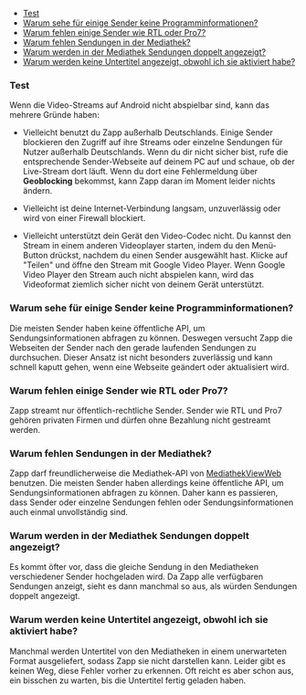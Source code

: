 - [Test](#video-problems)
- [Warum sehe für einige Sender keine Programminformationen?](#missing-info)
- [Warum fehlen einige Sender wie RTL oder Pro7?](#missing-channel)
- [Warum fehlen Sendungen in der Mediathek?](#missing-show)
- [Warum werden in der Mediathek Sendungen doppelt angezeigt?](#doubled-show)
- [Warum werden keine Untertitel angezeigt, obwohl ich sie aktiviert habe?](#subtitle-problems)

<a name="video-problems"></a>
### Test

Wenn die Video-Streams auf Android nicht abspielbar sind, kann das mehrere Gründe haben:

- Vielleicht benutzt du Zapp außerhalb Deutschlands. Einige Sender blockieren den Zugriff auf ihre Streams oder einzelne Sendungen für Nutzer außerhalb Deutschlands. Wenn du dir nicht sicher bist, rufe die entsprechende Sender-Webseite auf deinem PC auf und schaue, ob der Live-Stream dort läuft. Wenn du dort eine Fehlermeldung über **Geoblocking** bekommst, kann Zapp daran im Moment leider nichts ändern.

- Vielleicht ist deine Internet-Verbindung langsam, unzuverlässig oder wird von einer Firewall blockiert.

- Vielleicht unterstützt dein Gerät den Video-Codec nicht. Du kannst den Stream in einem anderen Videoplayer starten, indem du den Menü-Button drückst, nachdem du einen Sender ausgewählt hast. Klicke auf "Teilen" und öffne den Stream mit Google Video Player. Wenn Google Video Player den Stream auch nicht abspielen kann, wird das Videoformat ziemlich sicher nicht von deinem Gerät unterstützt.


<a name="missing-info"></a>
### Warum sehe für einige Sender keine Programminformationen?

Die meisten Sender haben keine öffentliche API, um Sendungsinformationen abfragen zu können. Deswegen versucht Zapp die Webseiten der Sender nach den gerade laufenden Sendungen zu durchsuchen. Dieser Ansatz ist nicht besonders zuverlässig und kann schnell kaputt gehen, wenn eine Webseite geändert oder aktualisiert wird.


<a name="missing-channel"></a>
### Warum fehlen einige Sender wie RTL oder Pro7?

Zapp streamt nur öffentlich-rechtliche Sender. Sender wie RTL und Pro7 gehören privaten Firmen und dürfen ohne Bezahlung nicht gestreamt werden.


<a name="missing-show"></a>
### Warum fehlen Sendungen in der Mediathek?

Zapp darf freundlicherweise die Mediathek-API von [MediathekViewWeb](https://mediathekviewweb.de/) benutzen. Die meisten Sender haben allerdings keine öffentliche API, um Sendungsinformationen abfragen zu können. Daher kann es passieren, dass Sender oder einzelne Sendungen fehlen oder Sendungsinformationen auch einmal unvollständig sind.


<a name="doubled-show"></a>
### Warum werden in der Mediathek Sendungen doppelt angezeigt?

Es kommt öfter vor, dass die gleiche Sendung in den Mediatheken verschiedener Sender hochgeladen wird. Da Zapp alle verfügbaren Sendungen anzeigt, sieht es dann manchmal so aus, als würden Sendungen doppelt angezeigt.


<a name="subtitle-problems"></a>
### Warum werden keine Untertitel angezeigt, obwohl ich sie aktiviert habe?

Manchmal werden Untertitel von den Mediatheken in einem unerwarteten Format ausgeliefert, sodass Zapp sie nicht darstellen kann. Leider gibt es keinen Weg, diese Fehler vorher zu erkennen. Oft reicht es aber schon aus, ein bisschen zu warten, bis die Untertitel fertig geladen haben.
